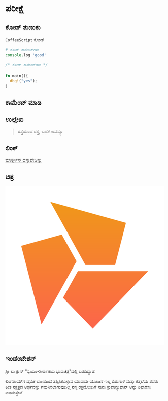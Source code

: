 [ಮಾರ್ಕ್‌ಡೌನ್ ಜಾಗತಿಕ ಕಾಮೆಂಟ್‌ಗಳು]:#

# ಪರೀಕ್ಷೆ

## ಕೋಡ್ ತುಣುಕು

`CoffeeScript` ಕೋಡ್

```coffee
# ಕೋಡ್ ಕಾಮೆಂಟ್‌ಗಳು
console.log 'good'


```

```rust
/* ಕೋಡ್ ಕಾಮೆಂಟ್‌ಗಳು */

fn main(){
  dbg!("yes");
}
```

## ಕಾಮೆಂಟ್ ಮಾಡಿ

<!-- HTML 注释 --> 

<!-- 多行注释 --> 

## ಉಲ್ಲೇಖ

> ರಸ್ತೆಯಿಂದ ರಸ್ತೆ, ಬಹಳ ಅವೆನ್ಯೂ

## ಲಿಂಕ್

[ಮಾರ್ಕ್ಡೌನ್ ದಸ್ತಾವೇಜನ್ನು](https://github.com/xxai-art/xxai-art-md)

## ಚಿತ್ರ

![xxAI.Art ಬ್ರ್ಯಾಂಡ್ ಐಡೆಂಟಿಟಿ](https://raw.githubusercontent.com/xxai-art/web/main/file/svg/logo.svg)

## ಇಂಡೆಂಟೇಶನ್

ಶ್ರೀ ಲು ಕ್ಸುನ್ "ಸ್ವಯಂ-ಶೀರ್ಷಿಕೆಯ ಭಾವಚಿತ್ರ"ದಲ್ಲಿ ಬರೆದಿದ್ದಾರೆ:

  ಲಿಂಗತಾಯ್‌ಗೆ ದೈವಿಕ ಬಾಣದಿಂದ ತಪ್ಪಿಸಿಕೊಳ್ಳುವ ಯಾವುದೇ ಯೋಜನೆ ಇಲ್ಲ
  ಬಿರುಗಾಳಿ ಮತ್ತು ಕತ್ತಲೆಯ ತವರು
  ಶೀತ ನಕ್ಷತ್ರದ ಅರ್ಥವನ್ನು ಗಮನಿಸಲಾಗುವುದಿಲ್ಲ
  ನನ್ನ ರಕ್ತದೊಂದಿಗೆ ನಾನು ಕ್ಸುವಾನ್ಯುವಾನ್ ಅನ್ನು ಶಿಫಾರಸು ಮಾಡುತ್ತೇವೆ
